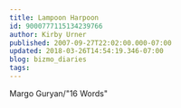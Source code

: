 ```yaml
---
title: Lampoon Harpoon
id: 9000777115134239766
author: Kirby Urner
published: 2007-09-27T22:02:00.000-07:00
updated: 2018-03-26T14:54:19.346-07:00
blog: bizmo_diaries
tags: 
---
```


Margo Guryan/"16 Words"